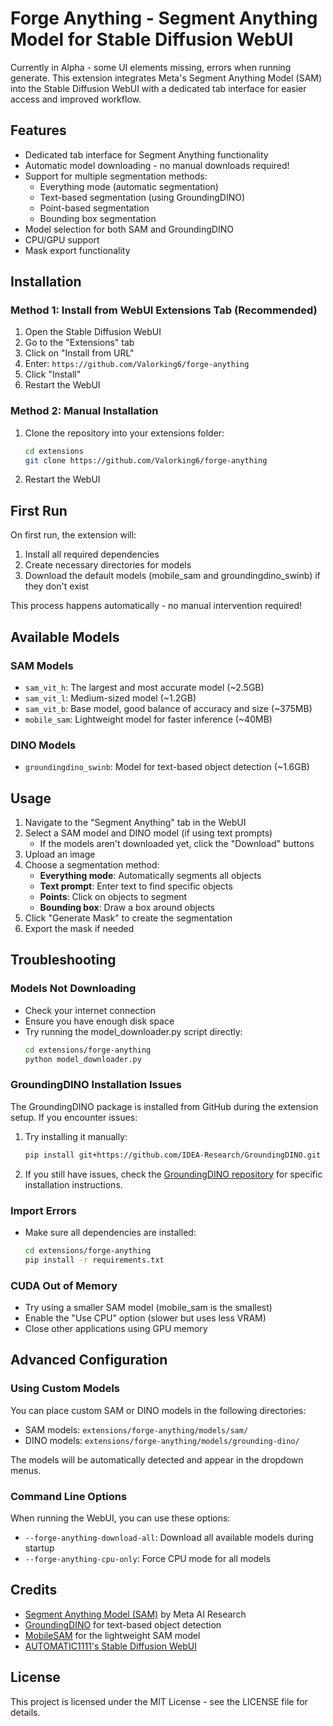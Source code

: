 
# Forge Anything - Segment Anything Model for Stable Diffusion WebUI
Currently in Alpha - some UI elements missing, errors when running generate.
This extension integrates Meta's Segment Anything Model (SAM) into the Stable Diffusion WebUI with a dedicated tab interface for easier access and improved workflow.

## Features

- Dedicated tab interface for Segment Anything functionality
- Automatic model downloading - no manual downloads required!
- Support for multiple segmentation methods:
  - Everything mode (automatic segmentation)
  - Text-based segmentation (using GroundingDINO)
  - Point-based segmentation
  - Bounding box segmentation
- Model selection for both SAM and GroundingDINO
- CPU/GPU support
- Mask export functionality

## Installation

### Method 1: Install from WebUI Extensions Tab (Recommended)

1. Open the Stable Diffusion WebUI
2. Go to the "Extensions" tab
3. Click on "Install from URL"
4. Enter: `https://github.com/Valorking6/forge-anything`
5. Click "Install"
6. Restart the WebUI

### Method 2: Manual Installation

1. Clone the repository into your extensions folder:
   ```bash
   cd extensions
   git clone https://github.com/Valorking6/forge-anything
   ```
2. Restart the WebUI

## First Run

On first run, the extension will:

1. Install all required dependencies
2. Create necessary directories for models
3. Download the default models (mobile_sam and groundingdino_swinb) if they don't exist

This process happens automatically - no manual intervention required!

## Available Models

### SAM Models
- `sam_vit_h`: The largest and most accurate model (~2.5GB)
- `sam_vit_l`: Medium-sized model (~1.2GB)
- `sam_vit_b`: Base model, good balance of accuracy and size (~375MB)
- `mobile_sam`: Lightweight model for faster inference (~40MB)

### DINO Models
- `groundingdino_swinb`: Model for text-based object detection (~1.6GB)

## Usage

1. Navigate to the "Segment Anything" tab in the WebUI
2. Select a SAM model and DINO model (if using text prompts)
   - If the models aren't downloaded yet, click the "Download" buttons
3. Upload an image
4. Choose a segmentation method:
   - **Everything mode**: Automatically segments all objects
   - **Text prompt**: Enter text to find specific objects
   - **Points**: Click on objects to segment
   - **Bounding box**: Draw a box around objects
5. Click "Generate Mask" to create the segmentation
6. Export the mask if needed

## Troubleshooting

### Models Not Downloading
- Check your internet connection
- Ensure you have enough disk space
- Try running the model_downloader.py script directly:
  ```bash
  cd extensions/forge-anything
  python model_downloader.py
  ```

### GroundingDINO Installation Issues
The GroundingDINO package is installed from GitHub during the extension setup. If you encounter issues:
1. Try installing it manually:
   ```bash
   pip install git+https://github.com/IDEA-Research/GroundingDINO.git
   ```
2. If you still have issues, check the [GroundingDINO repository](https://github.com/IDEA-Research/GroundingDINO) for specific installation instructions.

### Import Errors
- Make sure all dependencies are installed:
  ```bash
  cd extensions/forge-anything
  pip install -r requirements.txt
  ```

### CUDA Out of Memory
- Try using a smaller SAM model (mobile_sam is the smallest)
- Enable the "Use CPU" option (slower but uses less VRAM)
- Close other applications using GPU memory

## Advanced Configuration

### Using Custom Models

You can place custom SAM or DINO models in the following directories:
- SAM models: `extensions/forge-anything/models/sam/`
- DINO models: `extensions/forge-anything/models/grounding-dino/`

The models will be automatically detected and appear in the dropdown menus.

### Command Line Options

When running the WebUI, you can use these options:
- `--forge-anything-download-all`: Download all available models during startup
- `--forge-anything-cpu-only`: Force CPU mode for all models

## Credits

- [Segment Anything Model (SAM)](https://github.com/facebookresearch/segment-anything) by Meta AI Research
- [GroundingDINO](https://github.com/IDEA-Research/GroundingDINO) for text-based object detection
- [MobileSAM](https://github.com/ChaoningZhang/MobileSAM) for the lightweight SAM model
- [AUTOMATIC1111's Stable Diffusion WebUI](https://github.com/AUTOMATIC1111/stable-diffusion-webui)

## License

This project is licensed under the MIT License - see the LICENSE file for details.
